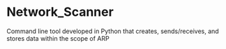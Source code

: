 # Network_Scanner
Command line tool developed in Python that creates, sends/receives, and stores data within the scope of ARP 
